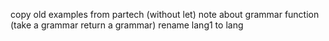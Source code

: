 copy old examples from partech (without let)
note about grammar function (take a grammar return a grammar)
rename lang1 to lang
